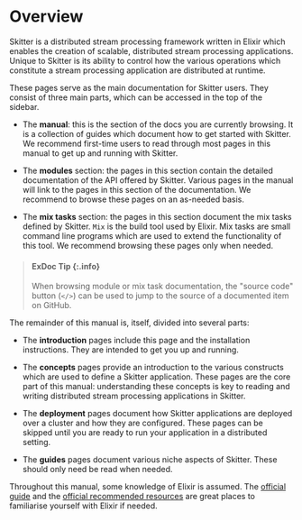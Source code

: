 # Overview

Skitter is a distributed stream processing framework written in Elixir which
enables the creation of scalable, distributed stream processing applications.
Unique to Skitter is its ability to control how the various operations which
constitute a stream processing application are distributed at runtime.

These pages serve as the main documentation for Skitter users. They consist of
three main parts, which can be accessed in the top of the sidebar.

* The __manual__: this is the section of the docs you are currently browsing.
  It is a collection of guides which document how to get started with Skitter.
  We recommend first-time users to read through most pages in this manual to
  get up and running with Skitter.

* The __modules__ section: the pages in this section contain the detailed
  documentation of the API offered by Skitter. Various pages in the manual will
  link to the pages in this section of the documentation. We recommend to
  browse these pages on an as-needed basis.


* The __mix tasks__ section: the pages in this section document the mix tasks
  defined by Skitter. `Mix` is the build tool used by Elixir. Mix tasks are
  small command line programs which are used to extend the functionality of
  this tool. We recommend browsing these pages only when needed.

> #### ExDoc Tip {:.info}
>
> When browsing module or mix task documentation, the "source code" button
> (`</>`) can be used to jump to the source of a documented item on GitHub.

The remainder of this manual is, itself, divided into several parts:

* The __introduction__ pages include this page and the installation
  instructions. They are intended to get you up and running.

* The __concepts__ pages provide an introduction to the various constructs
  which are used to define a Skitter application. These pages are the core part
  of this manual: understanding these concepts is key to reading and writing
  distributed stream processing applications in Skitter.

* The __deployment__ pages document how Skitter applications are deployed over
  a cluster and how they are configured. These pages can be skipped until you
  are ready to run your application in a distributed setting.

* The __guides__ pages document various niche aspects of Skitter. These
  should only need be read when needed.

Throughout this manual, some knowledge of Elixir is assumed. The
[official guide](https://elixir-lang.org/getting-started/introduction.html) and
the [official recommended resources](https://elixir-lang.org/learning.html) are
great places to familiarise yourself with Elixir if needed.
